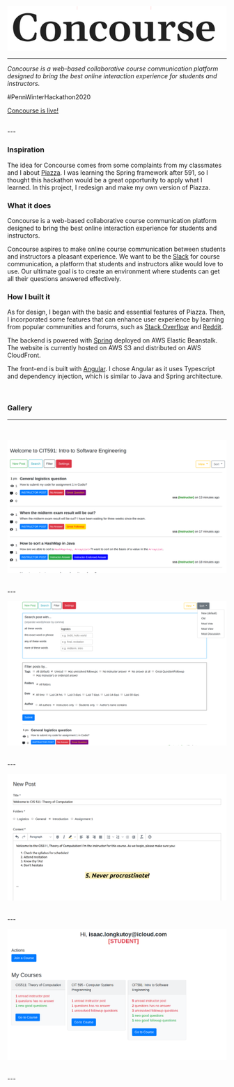 
![alt text](client/src/assets/logo.png)

---

_Concourse is a web-based collaborative course communication platform designed to bring the best online interaction experience for students and instructors._

\#PennWinterHackathon2020

[Concourse is live!](http://dllqc5uhws7ff.cloudfront.net/home)

<br>
---
<br>

### Inspiration
The idea for Concourse comes from some complaints from my classmates and I about [Piazza](https://piazza.com/about/story). I was learning the Spring framework after 591, so I thought this hackathon would be a great opportunity to apply what I learned. In this project, I redesign and make my own version of Piazza.


### What it does
Concourse is a web-based collaborative course communication platform designed to bring the best online interaction experience for students and instructors.

Concourse aspires to make online course communication between students and instructors a pleasant experience. We want to be the [Slack](https://slack.com/about) for course communication, a platform that students and instructors alike would love to use. Our ultimate goal is to create an environment where students can get all their questions answered effectively.


### How I built it
As for design, I began with the basic and essential features of Piazza. Then, I incorporated some features that can enhance user experience by learning from popular communities and forums, such as [Stack Overflow](https://stackoverflow.com/company) and [Reddit](https://www.redditinc.com/). 

The backend is powered with [Spring](https://spring.io/) deployed on AWS Elastic Beanstalk. The website is currently hosted on AWS S3 and distributed on AWS CloudFront.

The front-end is built with [Angular](https://angular.io/). I chose Angular as it uses Typescript and dependency injection, which is similar to Java and Spring architecture.

<br>

### Gallery

---
<br>

![alt text](client/src/assets/screenshot.png)

<br>
---
<br>

![alt text](client/src/assets/screenshot2.png)

<br>
---
<br>

![alt text](client/src/assets/screenshot3.png)

<br>
---
<br>

![alt text](client/src/assets/screenshot4.png)

<br>
---

